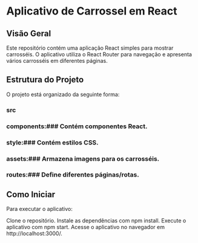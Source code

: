 # Aplicativo de Carrossel em React
## Visão Geral
Este repositório contém uma aplicação React simples para mostrar carrosséis. O aplicativo utiliza o React Router para navegação e apresenta vários carrosséis em diferentes páginas.

## Estrutura do Projeto
O projeto está organizado da seguinte forma:

### src
### components:### Contém componentes React.
### style:### Contém estilos CSS.
### assets:### Armazena imagens para os carrosséis.
### routes:### Define diferentes páginas/rotas.
## Como Iniciar
Para executar o aplicativo:

Clone o repositório.
Instale as dependências com npm install.
Execute o aplicativo com npm start.
Acesse o aplicativo no navegador em http://localhost:3000/.
